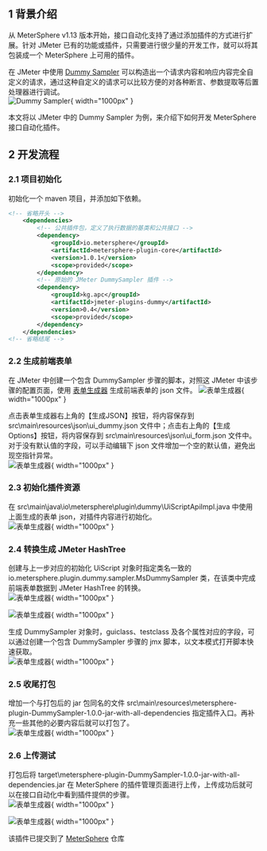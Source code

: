 ## 1 背景介绍
从 MeterSphere v1.13 版本开始，接口自动化支持了通过添加插件的方式进行扩展。针对 JMeter 已有的功能或插件，只需要进行很少量的开发工作，就可以将其包装成一个 MeterSphere 上可用的插件。<br>

在 JMeter 中使用 [Dummy Sampler](https://jmeter-plugins.org/wiki/DummySampler/?utm_source=jmeter&utm_medium=helplink&utm_campaign=DummySampler) 可以构造出一个请求内容和响应内容完全自定义的请求，通过这种自定义的请求可以比较方便的对各种断言、参数提取等后置处理器进行调试。<br>
![Dummy Sampler](./img/automation_plugin_dev/Dummy_Sampler.png){ width="1000px" }

本文将以 JMeter 中的 Dummy Sampler 为例，来介绍下如何开发 MeterSphere 接口自动化插件。

## 2 开发流程
### 2.1 项目初始化
初始化一个 maven 项目，并添加如下依赖。
```pom.xml
<!-- 省略开头 -->
    <dependencies>
        <!-- 公共插件包，定义了执行数据的基类和公共接口 -->
        <dependency>
            <groupId>io.metersphere</groupId>
            <artifactId>metersphere-plugin-core</artifactId>
            <version>1.0.1</version>
            <scope>provided</scope>
        </dependency>
        <!-- 原始的 JMeter DummySampler 插件 -->
        <dependency>
            <groupId>kg.apc</groupId>
            <artifactId>jmeter-plugins-dummy</artifactId>
            <version>0.4</version>
            <scope>provided</scope>
        </dependency>
    </dependencies>
<!-- 省略结尾 -->
```

### 2.2 生成前端表单
在 JMeter 中创建一个包含 DummySampler 步骤的脚本，对照这 JMeter 中该步骤的配置页面，使用 [表单生成器](http://www.form-create.com/designer/?fr=home) 生成前端表单的 json 文件。
![表单生成器](./img/automation_plugin_dev/表单生成器.png){ width="1000px" }

点击表单生成器右上角的【生成JSON】按钮，将内容保存到 src\main\resources\json\ui_dummy.json 文件中；点击右上角的【生成Options】按钮，将内容保存到 src\main\resources\json\ui_form.json 文件中。对于没有默认值的字段，可以手动编辑下 json 文件增加一个空的默认值，避免出现空指针异常。<br>
![表单生成器](./img/automation_plugin_dev/表单生成器右上角.png){ width="1000px" }

### 2.3 初始化插件资源
在 src\main\java\io\metersphere\plugin\dummy\UiScriptApiImpl.java 中使用上面生成的表单 json，对插件内容进行初始化。<br>
![表单生成器](./img/automation_plugin_dev/初始化插件资源.png){ width="1000px" }

### 2.4 转换生成 JMeter HashTree
创建与上一步对应的初始化 UiScript 对象时指定类名一致的 io.metersphere.plugin.dummy.sampler.MsDummySampler 类，在该类中完成前端表单数据到 JMeter HashTree 的转换。<br>
![表单生成器](./img/automation_plugin_dev/转换生成JMeter_HashTree.png){ width="1000px" }

![表单生成器](./img/automation_plugin_dev/转换生成JMeter_HashTree_1.png){ width="1000px" }

生成 DummySampler 对象时，guiclass、testclass 及各个属性对应的字段，可以通过创建一个包含 DummySampler 步骤的 jmx 脚本，以文本模式打开脚本快速获取。<br>
![表单生成器](./img/automation_plugin_dev/转换生成JMeter_HashTree_2.png){ width="1000px" }

### 2.5 收尾打包
增加一个与打包后的 jar 包同名的文件 src\main\resources\metersphere-plugin-DummySampler-1.0.0-jar-with-all-dependencies 指定插件入口。再补充一些其他的必要内容后就可以打包了。<br>
![表单生成器](./img/automation_plugin_dev/收尾打包.png){ width="1000px" }

### 2.6 上传测试
打包后将 target\metersphere-plugin-DummySampler-1.0.0-jar-with-all-dependencies.jar 在 MeterSphere 的插件管理页面进行上传，上传成功后就可以在接口自动化中看到插件提供的步骤。<br>
![表单生成器](./img/automation_plugin_dev/上传测试.png){ width="1000px" }

![表单生成器](./img/automation_plugin_dev/上传测试_1.png){ width="1000px" }

该插件已提交到了 [MeterSphere](https://github.com/metersphere/metersphere-plugin-DummySampler) 仓库